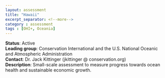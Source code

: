 ```yaml
---
layout: assessment
title: "Hawaii"
excerpt_separator: <!--more-->
category : assessment
tags : [OHI+, Oceania]
---
```


**Status**: Active  
**Leading group**: Conservation International and the U.S. National Oceanic and Atmospheric Administration  
**Contact**: Dr. Jack Kittinger (jkittinger @ conservation.org)  
**Description**: Small-scale assessment to measure progress towards ocean health and sustainable economic growth.  
